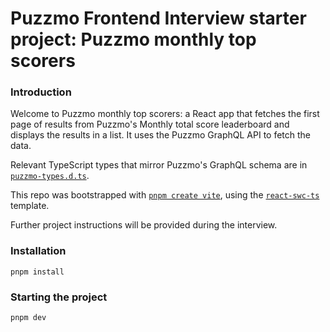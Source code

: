 # Puzzmo Frontend Interview starter project: Puzzmo monthly top scorers

### Introduction

Welcome to Puzzmo monthly top scorers: a React app that fetches the first page of results from Puzzmo's Monthly total score leaderboard and displays the results in a list. It uses the Puzzmo GraphQL API to fetch the data.

Relevant TypeScript types that mirror Puzzmo's GraphQL schema are in [`puzzmo-types.d.ts`](/src/puzzmo-types.d.ts).

This repo was bootstrapped with [`pnpm create vite`](https://vitejs.dev/guide/), using the [`react-swc-ts`](https://github.com/vitejs/vite/tree/main/packages/create-vite/template-react-ts) template.

Further project instructions will be provided during the interview.

### Installation

```
pnpm install
```

### Starting the project

```
pnpm dev
```


